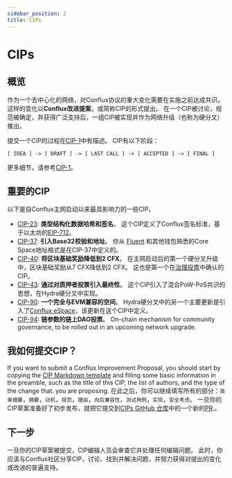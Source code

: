 ```yaml
---
sidebar_position: 2
title: CIPs
---
```


# CIPs

## 概览

作为一个去中心化的网络，对Conflux协议的重大变化需要在实施之前达成共识。 这样的变化以**Conflux改进提案**，或简称CIP的形式提出。 在一个CIP被讨论，规范被确定，并获得广泛支持后，一组CIP被实现并作为网络升级（也称为硬分叉）推出。

提交一个CIP的过程在[CIP-1](https://github.com/Conflux-Chain/CIPs/blob/master/CIPs/cip-1.md)中有描述。 CIP有以下阶段：

```
[ IDEA ] -> [ DRAFT ] -> [ LAST CALL ] -> [ ACCEPTED ] -> [ FINAL ]
```

更多细节，请参考[CIP-1](https://github.com/Conflux-Chain/CIPs/blob/master/CIPs/cip-1.md)。

## 重要的CIP

以下是自Conflux主网启动以来最具影响力的一些CIP。

- [CIP-23](https://github.com/Conflux-Chain/CIPs/blob/master/CIPs/cip-23.md): **类型结构化数据哈希和签名**。 这个CIP定义了Conflux签名标准，基于以太坊的[EIP-712](https://eips.ethereum.org/EIPS/eip-712)。
- [CIP-37](https://github.com/Conflux-Chain/CIPs/blob/master/CIPs/cip-37.md): **引入Base32校验和地址**。 你从 [Fluent](https://fluentwallet.com/) 和其他钱包熟悉的Core Space地址格式是在CIP-37中定义的。
- [CIP-40](https://github.com/Conflux-Chain/CIPs/blob/master/CIPs/cip-40.md): **将区块基础奖励降低到2 CFX**。 在主网启动后的第一个硬分叉升级中，区块基础奖励从7 CFX降低到2 CFX。 这也是第一个在[治理投票](https://governance.confluxnetwork.org/en/governance/)中确认的CIP。
- [CIP-43](https://github.com/Conflux-Chain/CIPs/blob/master/CIPs/cip-43.md): **通过对质押者投票引入最终性**。 这个CIP引入了混合PoW-PoS共识的思想，在Hydra硬分叉中实现。
- [CIP-90](https://github.com/Conflux-Chain/CIPs/blob/master/CIPs/cip-90.md): **一个完全与EVM兼容的空间**。 Hydra硬分叉中的另一个主要更新是引入了[Conflux eSpace](https://medium.com/conflux-network/conflux-espace-a-high-level-overview-cdca29bc422a)，该更新在这个CIP中定义。
- [CIP-94](https://github.com/Conflux-Chain/CIPs/blob/master/CIPs/cip-94.md): **链参数的链上DAO投票**。 On-chain mechanism for community governance, to be rolled out in an upcoming network upgrade.

## 我如何提交CIP？

If you want to submit a Conflux Improvement Proposal, you should start by copying the [CIP Markdown template](https://github.com/Conflux-Chain/CIPs/blob/master/cip-template.md) and filling some basic information in the preamble, such as the title of this CIP, the list of authors, and the type of the change that. you are proposing. 在此之后，你可以继续填写所有的部分：`简单摘要`，`摘要`，`动机`，`规范`，`理由`，`向后兼容性`，`测试用例`，`实现`，`安全考虑`。 一旦你的CIP草案准备好了初步发布，就把它提交到[CIPs GitHub 仓库](https://github.com/Conflux-Chain/CIPs)中的一个新的[PR](https://docs.github.com/en/pull-requests/collaborating-with-pull-requests/proposing-changes-to-your-work-with-pull-requests/creating-a-pull-request).。

## 下一步

一旦你的CIP草案被提交，CIP编辑人员会审查它并处理任何编辑问题。 此时，你应该与Conflux社区分享CIP，讨论、找到并解决问题，并努力获得对提出的变化或改进的普遍支持。
